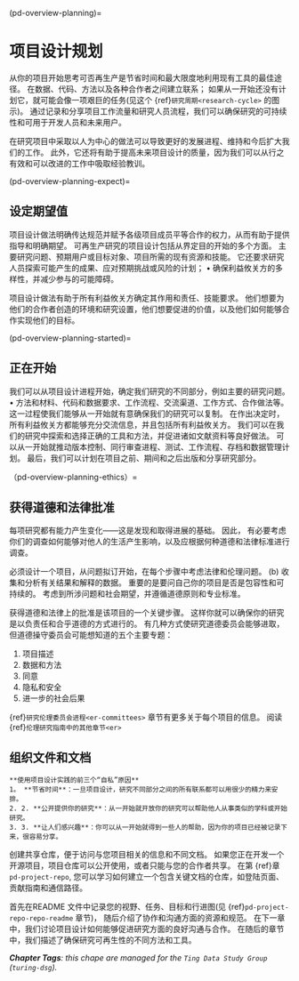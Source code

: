 (pd-overview-planning)=
# 项目设计规划

从你的项目开始思考可否再生产是节省时间和最大限度地利用现有工具的最佳途径。 在数据、代码、方法以及各种合作者之间建立联系； 如果从一开始还没有计划它，就可能会像一项艰巨的任务(见这个 {ref}`研究周期<research-cycle>` 的图示)。 通过记录和分享项目工作流量和研究人员流程，我们可以确保研究的可持续性和可用于开发人员和未来用户。

在研究项目中采取以人为中心的做法可以导致更好的发展进程、维持和今后扩大我们的工作。 此外，它还将有助于提高未来项目设计的质量，因为我们可以从行之有效和可以改进的工作中吸取经验教训。

(pd-overview-planning-expect)=
## 设定期望值

项目设计做法明确传达规范并赋予各级项目成员平等合作的权力，从而有助于提供指导和明确期望。 可再生产研究的项目设计包括从界定目的开始的多个方面。 主要研究问题、预期用户或目标对象、项目所需的现有资源和技能。 它还要求研究人员探索可能产生的成果、应对预期挑战或风险的计划； • 确保利益攸关方的多样性，并减少参与的可能障碍。

项目设计做法有助于所有利益攸关方确定其作用和责任、技能要求。 他们想要为他们的合作者创造的环境和研究设置，他们想要促进的价值，以及他们如何能够合作实现他们的目标。

(pd-overview-planning-started)=
## 正在开始

我们可以从项目设计进程开始，确定我们研究的不同部分，例如主要的研究问题。 • 方法和材料、代码和数据要求、工作流程、交流渠道、工作方式、合作做法等。 这一过程使我们能够从一开始就有意确保我们的研究可以复制。 在作出决定时，所有利益攸关方都能够充分交流信息，并且包括所有利益攸关方。 我们可以在我们的研究中探索和选择正确的工具和方法，并促进诸如文献资料等良好做法。 可以从一开始就推动版本控制、同行审查进程、测试、工作流程、存档和数据管理计划。 最后，我们可以计划在项目之前、期间和之后出版和分享研究部分。

（pd-overview-planning-ethics）=
## 获得道德和法律批准

每项研究都有能力产生变化——这是发现和取得进展的基础。 因此， 有必要考虑你们的调查如何能够对他人的生活产生影响，以及应根据何种道德和法律标准进行调查。

必须设计一个项目，从问题拟订开始，在每个步骤中考虑法律和伦理问题。 (b) 收集和分析有关结果和解释的数据。 重要的是要问自己你的项目是否是包容性和可持续的。 考虑到所涉问题和社会期望，并遵循道德原则和专业标准。

获得道德和法律上的批准是该项目的一个关键步骤。 这样你就可以确保你的研究是以负责任和合乎道德的方式进行的。 有几种方式使研究道德委员会能够进取， 但道德操守委员会可能想知道的五个主要专题：

1. 项目描述
2. 数据和方法
3. 同意
4. 隐私和安全
5. 进一步的社会后果

{ref}`研究伦理委员会进程<er-committees>` 章节有更多关于每个项目的信息。 阅读 {ref}`伦理研究指南中的其他章节<er>`

## 组织文件和文档

```{note}
**使用项目设计实践的前三个“自私”原因**
1。 **节省时间**：一旦项目设计，研究不同部分之间的所有联系都可以用很少的精力来安排。
2. 2. **公开提供你的研究**：从一开始就开放你的研究可以帮助他人从事类似的学科或开始研究。
3. 3. **让人们感兴趣**：你可以从一开始就得到一些人的帮助，因为你的项目已经被记录下来，很容易分享。
```

创建共享仓库，便于访问与您项目相关的信息和不同文档。 如果您正在开发一个开源项目，项目仓库可以公开使用，或者只能与您的合作者共享。 在第 {ref}章`pd-project-repo`, 您可以学习如何建立一个包含关键文档的仓库，如登陆页面、贡献指南和通信路径。

首先在README 文件中记录您的视野、任务、目标和行进图(见 {ref}`pd-project-repo-repo-readme` 章节)， 随后介绍了协作和沟通方面的资源和规范。 在下一章中，我们讨论项目设计如何能够促进研究方面的良好沟通与合作。 在随后的章节中，我们描述了确保研究可再生性的不同方法和工具。

***Chapter Tags**: this chape are managed for the `Ting Data Study Group` (`turing-dsg`).*
